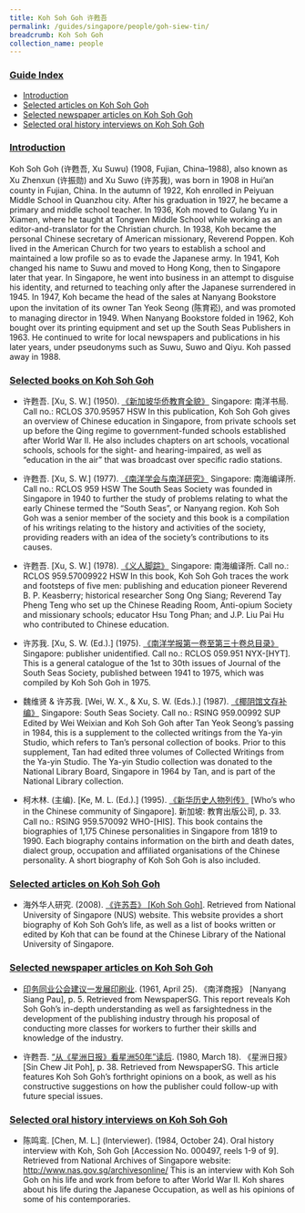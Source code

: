 ```yaml
---
title: Koh Soh Goh 许甦吾
permalink: /guides/singapore/people/goh-siew-tin/
breadcrumb: Koh Soh Goh
collection_name: people
---
```


### <u>Guide Index</u>

* [Introduction](#introduction)
* [Selected articles on Koh Soh Goh](#selected-articles-on-koh-soh-goh)
* [Selected newspaper articles on Koh Soh Goh](#selected-newspaper-articles-on-koh-soh-goh)
* [Selected oral history interviews on Koh Soh Goh](#selected-oral-history-interviews-on-koh-soh-goh)

### <u>Introduction</u>

Koh Soh Goh (许甦吾, Xu Suwu) (1908, Fujian, China–1988), also known as Xu Zhenxun (许振勋) and Xu Suwo (许苏我), was born in 1908 in Hui’an county in Fujian, China. In the autumn of 1922, Koh enrolled in Peiyuan Middle School in Quanzhou city. After his graduation in 1927, he became a primary and middle school teacher. In 1936, Koh moved to Gulang Yu in Xiamen, where he taught at Tongwen Middle School while working as an editor-and-translator for the Christian church. In 1938, Koh became the personal Chinese secretary of American missionary, Reverend Poppen. Koh lived in the American Church for two years to establish a school and maintained a low profile so as to evade the Japanese army. In 1941, Koh changed his name to Suwu and moved to Hong Kong, then to Singapore later that year. In Singapore, he went into business in an attempt to disguise his identity, and returned to teaching only after the Japanese surrendered in 1945. In 1947, Koh became the head of the sales at Nanyang Bookstore upon the invitation of its owner Tan Yeok Seong (陈育崧), and was promoted to managing director in 1949. When Nanyang Bookstore folded in 1962, Koh bought over its printing equipment and set up the South Seas Publishers in 1963. He continued to write for local newspapers and publications in his later years, under pseudonyms such as Suwu, Suwo and Qiyu. Koh passed away in 1988.


### <u>Selected books on Koh Soh Goh</u>

* 许甦吾. [Xu, S. W.] (1950). [《新加坡华侨教育全貌》](http://eservice.nlb.gov.sg/item_holding_s.aspx?bid=84472332) Singapore: 南洋书局.
Call no.: RCLOS 370.95957 HSW
In this publication, Koh Soh Goh gives an overview of Chinese education in Singapore, from private schools set up before the Qing regime to government-funded schools established after World War II. He also includes chapters on art schools, vocational schools, schools for the sight- and hearing-impaired, as well as “education in the air” that was broadcast over specific radio stations.


* 许甦吾. [Xu, S. W.] (1977). [《南洋学会与南洋研究》](http://eservice.nlb.gov.sg/item_holding_s.aspx?bid=84443835) Singapore: 南海编译所.
Call no.: RCLOS 959 HSW
The South Seas Society was founded in Singapore in 1940 to further the study of problems relating to what the early Chinese termed the “South Seas”, or Nanyang region. Koh Soh Goh was a senior member of the society and this book is a compilation of his writings relating to the history and activities of the society, providing readers with an idea of the society’s contributions to its causes.


* 许甦吾. [Xu, S. W.] (1978). [《义人脚踪》](http://eservice.nlb.gov.sg/item_holding_s.aspx?bid=84495984) Singapore: 南海编译所.
Call no.: RCLOS 959.57009922 HSW
In this book, Koh Soh Goh traces the work and footsteps of five men: publishing and education pioneer Reverend B. P. Keasberry; historical researcher Song Ong Siang; Reverend Tay Pheng Teng who set up the Chinese Reading Room, Anti-opium Society and missionary schools; educator Hsu Tong Phan; and J.P. Liu Pai Hu who contributed to Chinese education.


* 许苏我. [Xu, S. W. (Ed.).] (1975). [《南洋学报第一卷至第三十卷总目录》](http://catalogue.nlb.gov.sg/cgi-bin/spydus.exe/FULL/EXPNOS/BIBENQ/2459440/161552465,7) Singapore: publisher unidentified.
Call no.: RCLOS 059.951 NYX-\[HYT\].
This is a general catalogue of the 1st to 30th issues of Journal of the South Seas Society, published between 1941 to 1975, which was compiled by Koh Soh Goh in 1975.


* 魏维贤 & 许苏我. [Wei, W. X., & Xu, S. W. (Eds.).] (1987). [《椰阴馆文存补编》](http://catalogue.nlb.gov.sg/cgi-bin/spydus.exe/FULL/EXPNOS/BIBENQ/2390214/2156257,2) Singapore: South Seas Society.
Call no.: RSING 959.00992 SUP
Edited by Wei Weixian and Koh Soh Goh after Tan Yeok Seong’s passing in 1984, this is a supplement to the collected writings from the Ya-yin Studio, which refers to Tan’s personal collection of books. Prior to this supplement, Tan had edited three volumes of Collected Writings from the Ya-yin Studio. The Ya-yin Studio collection was donated to the National Library Board, Singapore in 1964 by Tan, and is part of the National Library collection.


* 柯木林. (主编). [Ke, M. L. (Ed.).] (1995). [《新华历史人物列传》](http://eservice.nlb.gov.sg/item_holding_s.aspx?bid=84500628) [Who’s who in the Chinese community of Singapore]. 新加坡: 教育出版公司, p. 33.
Call no.: RSING 959.570092 WHO-\[HIS\].
This book contains the biographies of 1,175 Chinese personalities in Singapore from 1819 to 1990. Each biography contains information on the birth and death dates, dialect group, occupation and affiliated organisations of the Chinese personality. A short biography of Koh Soh Goh is also included.


### <u>Selected articles on Koh Soh Goh</u>

* 海外华人研究. (2008). [《许苏吾》 [Koh Soh Goh]](http://www.lib.nus.edu.sg/chz/chineseoverseas/oc_xsw.htm). Retrieved from National University of Singapore (NUS) website.
This website provides a short biography of Koh Soh Goh’s life, as well as a list of books written or edited by Koh that can be found at the Chinese Library of the National University of Singapore.


### <u>Selected newspaper articles on Koh Soh Goh</u>

* [印务同业公会建议一发展印刷业](http://eresources.nlb.gov.sg/newspapers/Digitised/Article/nysp19610425-1.2.16.2). (1961, April 25). 《南洋商报》 [Nanyang Siang Pau], p. 5. Retrieved from NewspaperSG.
This report reveals Koh Soh Goh’s in-depth understanding as well as farsightedness in the development of the publishing industry through his proposal of conducting more classes for workers to further their skills and knowledge of the industry.


* 许甦吾. [“从《星洲日报》看星洲50年”读后](http://eresources.nlb.gov.sg/newspapers/Digitised/Article/scjp19800318-1.2.87.1.1). (1980, March 18). 《星洲日报》 [Sin Chew Jit Poh], p. 38. Retrieved from NewspaperSG.
This article features Koh Soh Goh’s forthright opinions on a book, as well as his constructive suggestions on how the publisher could follow-up with future special issues.


### <u>Selected oral history interviews on Koh Soh Goh</u>

* 陈鸣鸾. [Chen, M. L.] (Interviewer). (1984, October 24). Oral history interview with Koh, Soh Goh [Accession No. 000497, reels 1-9 of 9]. Retrieved from National Archives of Singapore website: http://www.nas.gov.sg/archivesonline/
This is an interview with Koh Soh Goh on his life and work from before to after World War II. Koh shares about his life during the Japanese Occupation, as well as his opinions of some of his contemporaries.

